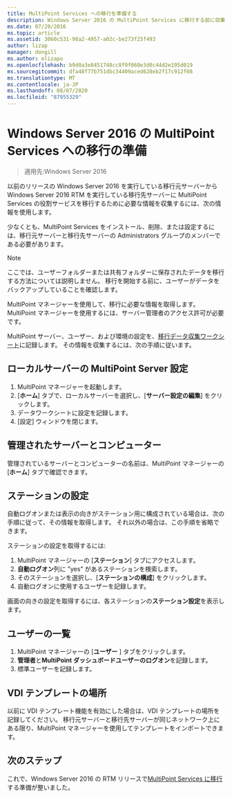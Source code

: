 ```yaml
---
title: MultiPoint Services への移行を準備する
description: Windows Server 2016 の MultiPoint Services に移行する前に収集する情報について説明します。
ms.date: 07/29/2016
ms.topic: article
ms.assetid: 3060c531-98a2-4957-a02c-be273f25f493
author: lizap
manager: dongill
ms.author: elizapo
ms.openlocfilehash: b9d0a3e8451748cc8f9f060e3d0c44d2e195d019
ms.sourcegitcommit: dfa48f77b751dbc34409aced628eb2f17c912f08
ms.translationtype: MT
ms.contentlocale: ja-JP
ms.lasthandoff: 08/07/2020
ms.locfileid: "87955329"
---
```

# <a name="prepare-to-migrate-to-multipoint-services-in-windows-server-2016"></a>Windows Server 2016 の MultiPoint Services への移行の準備

>適用先:Windows Server 2016

以前のリリースの Windows Server 2016 を実行している移行元サーバーから Windows Server 2016 RTM を実行している移行先サーバーに MultiPoint Services の役割サービスを移行するために必要な情報を収集するには、次の情報を使用します。

少なくとも、MultiPoint Services をインストール、削除、または設定するには、移行元サーバーと移行先サーバーの Administrators グループのメンバーである必要があります。

>[!NOTE]
> ここでは、ユーザーフォルダーまたは共有フォルダーに保存されたデータを移行する方法については説明しません。 移行を開始する前に、ユーザーがデータをバックアップしていることを確認します。

MultiPoint マネージャーを使用して、移行に必要な情報を取得します。 MultiPoint マネージャーを使用するには、サーバー管理者のアクセス許可が必要です。

MultiPoint サーバー、ユーザー、および環境の設定を、[移行データ収集ワークシート](multipoint-services-migration-worksheet.md)に記録します。 その情報を収集するには、次の手順に従います。

## <a name="multipoint-server-settings-for-the-local-server"></a>ローカルサーバーの MultiPoint Server 設定
1. MultiPoint マネージャーを起動します。
2. [**ホーム**] タブで、ローカルサーバーを選択し、[**サーバー設定の編集**] をクリックします。
3. データワークシートに設定を記録します。
4. [設定] ウィンドウを閉じます。

## <a name="managed-servers-and-computers"></a>管理されたサーバーとコンピューター

管理されているサーバーとコンピューターの名前は、MultiPoint マネージャーの [**ホーム**] タブで確認できます。

## <a name="station-settings"></a>ステーションの設定
自動ログオンまたは表示の向きがステーション用に構成されている場合は、次の手順に従って、その情報を取得します。 それ以外の場合は、この手順を省略できます。

ステーションの設定を取得するには:

1. MultiPoint マネージャーの [**ステーション**] タブにアクセスします。
2. **自動ログオン**列に "yes" があるステーションを検索します。
3. そのステーションを選択し、[**ステーションの構成**] をクリックします。
4. 自動ログオンに使用するユーザーを記録します。

画面の向きの設定を取得するには、各ステーションの**ステーション設定**を表示します。

## <a name="list-of-users"></a>ユーザーの一覧
1. MultiPoint マネージャーの [**ユーザー** ] タブをクリックします。
2. **管理者**と**MultiPoint ダッシュボードユーザーのログオン**を記録します。
3. 標準ユーザーを記録します。

## <a name="vdi-template-location"></a>VDI テンプレートの場所
 以前に VDI テンプレート機能を有効にした場合は、VDI テンプレートの場所を記録してください。 移行元サーバーと移行先サーバーが同じネットワーク上にある限り、MultiPoint マネージャーを使用してテンプレートをインポートできます。

## <a name="next-step"></a>次のステップ
これで、Windows Server 2016 の RTM リリースで[MultiPoint Services に移行](multipoint-services-migration-steps.md)する準備が整いました。